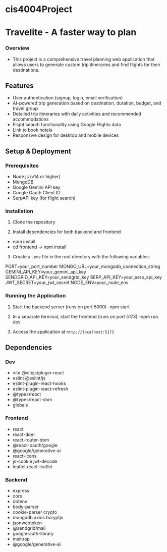 # cis4004Project
# Travelite - A faster way to plan

### Overview

- This project is a comprehensive travel planning web application that allows users to generate custom trip itineraries and find flights for their destinations.

## Features

- User authentication (signup, login, email verification)
- AI-powered trip generation based on destination, duration, budget, and travel group
- Detailed trip itineraries with daily activities and recommended accommodations
- Flight search functionality using Google Flights data
- Link to book hotels
- Responsive design for desktop and mobile devices

## Setup & Deployment

### Prerequisites

- Node.js (v14 or higher)
- MongoDB
- Google Gemini API key
- Google Oauth Client ID
- SerpAPI key (for flight search)

### Installation

1. Clone the repository

2. Install dependencies for both backend and frontend
- npm install
- cd frontend -> npm install

3. Create a `.env` file in the root directory with the following variables:

PORT=your_port_number
MONGO_URL=your_mongodb_connection_string
GEMINI_API_KEY=your_gemini_api_key
SENDGRID_API_KEY=your_sendgrid_key
SERP_API_KEY=your_serp_api_key
JWT_SECRET=your_jwt_secret
NODE_ENV=your_node_env

### Running the Application

1. Start the backend server (runs on port 5000)
-npm start

2. In a separate terminal, start the frontend (runs on port 5173)
-npm run dev

3. Access the application at `http://localhost:5173`

## Dependencies

### Dev
 - vite @vitejs/plugin-react
 - eslint @eslint/js
 - eslint-plugin-react-hooks 
 - eslint-plugin-react-refresh
 - @types/react 
 - @types/react-dom 
 - globals

### Frontend
 - react 
 - react-dom 
 - react-router-dom 
 - @react-oauth/google 
 - @google/generative-ai 
 - react-icons 
 - js-cookie jwt-decode 
 - leaflet react-leaflet 

### Backend
 - express 
 - cors 
 - dotenv 
 - body-parser 
 - cookie-parser crypto 
 - mongodb axios bcryptjs 
 - jsonwebtoken 
 - @sendgrid/mail 
 - google-auth-library 
 - mailtrap 
 - @google/generative-ai
